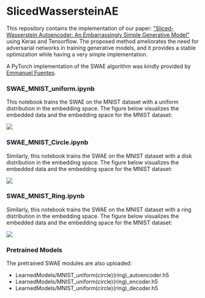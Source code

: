 # SlicedWassersteinAE

This repository contains the implementation of our paper: ["Sliced-Wasserstein Autoencoder: An Embarrassingly Simple Generative Model"](https://arxiv.org/pdf/1804.01947.pdf) using Keras and Tensorflow. The proposed method ameliorates the need for adversarial networks in training generative models, and it provides a stable optimization while having a very simple implementation. 

A PyTorch implementation of the SWAE algorithm was kindly provided by [Emmanuel Fuentes](https://github.com/eifuentes/swae-pytorch).

### SWAE_MNIST_uniform.ipynb

This notebook trains the SWAE on the MNIST dataset with a uniform distribution in the embedding space. The figure below visualizes the embedded data and the embedding space for the MNIST dataset:


![](Figures/SWAE_uniform.png)



### SWAE_MNIST_Circle.ipynb

Similarly, this notebook trains the SWAE on the MNIST dataset with a disk distribution in the embedding space. The figure below visualizes the embedded data and the embedding space for the MNIST dataset:

![](Figures/SWAE_circle.png)


### SWAE_MNIST_Ring.ipynb

Similarly, this notebook trains the SWAE on the MNIST dataset with a ring distribution in the embedding space. The figure below visualizes the embedded data and the embedding space for the MNIST dataset:

![](Figures/SWAE_Ring.png)


### Pretrained Models

The pretrained SWAE modules are also uploaded:

* LearnedModels/MNIST_uniform(circle)(ring)_autoencoder.h5
* LearnedModels/MNIST_uniform(circle)(ring)_encoder.h5
* LearnedModels/MNIST_uniform(circle)(ring)_decoder.h5


